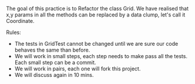 The goal of this practice is to Refactor the class Grid.
We have realised that x,y params in all the methods can be replaced by a data clump, let's call it Coordinate.

Rules:
- The tests in GridTest cannot be changed until we are sure our code behaves the same than before.
- We will work in small steps, each step needs to make pass all the tests. Each small step can be a commit.
- We will work in pairs, each one will fork this project.
- We will discuss again in 10 mins.